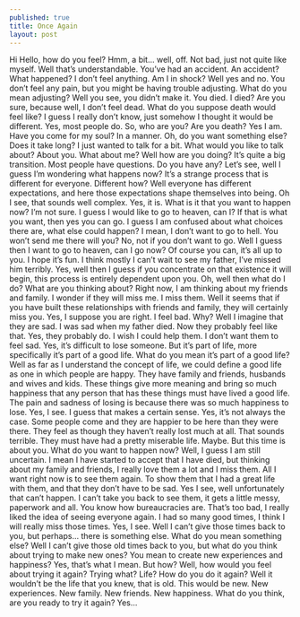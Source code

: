 ```yaml
---
published: true
title: Once Again
layout: post
---
```

Hi
Hello, how do you feel?
Hmm, a bit… well, off. Not bad, just not quite like myself.
Well that’s understandable. You’ve had an accident.
An accident? What happened? I don’t feel anything. Am I in shock?
Well yes and no. You don’t feel any pain, but you might be having trouble adjusting. 
What do you mean adjusting?
Well you see, you didn’t make it. You died. 
I died? Are you sure, because well, I don’t feel dead. 
What do you suppose death would feel like?
I guess I really don’t know, just somehow I thought it would be different.
Yes, most people do. 
So, who are you? Are you death?
Yes I am.
Have you come for my soul?
In a manner. 
Oh, do you want something else? Does it take long?
I just wanted to talk for a bit. 
What would you like to talk about?
About you.
What about me?
Well how are you doing? It’s quite a big transition. Most people have questions. Do you have any?
Let’s see, well I guess I’m wondering what happens now?
It’s a strange process that is different for everyone. 
Different how?
Well everyone has different expectations, and here those expectations shape themselves into being. 
Oh I see, that sounds well complex. 
Yes, it is. What is it that you want to happen now?
I’m not sure. I guess I would like to go to heaven, can I?
If that is what you want, then yes you can go. 
I guess I am confused about what choices there are, what else could happen? I mean, I don’t want to go to hell. You won’t send me there will you?
No, not if you don’t want to go. 
Well I guess then I want to go to heaven, can I go now?
Of course you can, it’s all up to you. 
I hope it’s fun. I think mostly I can’t wait to see my father, I’ve missed him terribly. 
Yes, well then I guess if you concentrate on that existence it will begin, this process is entirely dependent upon you. 
Oh, well then what do I do?
What are you thinking about?
Right now, I am thinking about my friends and family. I wonder if they will miss me. I miss them. 
Well it seems that if you have built these relationships with friends and family, they will certainly miss you. 
Yes, I suppose you are right. I feel bad.
Why?
Well I imagine that they are sad. I was sad when my father died. Now they probably feel like that. 
Yes, they probably do. 
I wish I could help them. I don’t want them to feel sad. 
Yes, it’s difficult to lose someone. But it’s part of life, more specifically it’s part of a good life. 
What do you mean it’s part of a good life?
Well as far as I understand the concept of life, we could define a good life as one in which people are happy. They have family and friends, husbands and wives and kids. These things give more meaning and bring so much happiness that any person that has these things must have lived a good life. The pain and sadness of losing is because there was so much happiness to lose. 
Yes, I see. I guess that makes a certain sense. 
Yes, it’s not always the case. Some people come and they are happier to be here than they were there. They feel as though they haven’t really lost much at all. 
That sounds terrible. They must have had a pretty miserable life. 
Maybe. But this time is about you. What do you want to happen now?
Well, I guess I am still uncertain. I mean I have started to accept that I have died, but thinking about my family and friends, I really love them a lot and I miss them. All I want right now is to see them again. To show them that I had a great life with them, and that they don’t have to be sad.
Yes I see, well unfortunately that can’t happen. I can’t take you back to see them, it gets a little messy, paperwork and all. You know how bureaucracies are. 
That’s too bad, I really liked the idea of seeing everyone again. I had so many good times, I think I will really miss those times. 
Yes, I see. Well I can’t give those times back to you, but perhaps… there is something else. 
What do  you mean something else?
Well I can’t give those old times back to you, but what do you think about trying to make new ones?
You mean to create new experiences and happiness?
Yes, that’s what I mean.
But how?
Well, how would you feel about trying it again?
Trying what? Life? How do you do it again?
Well it wouldn’t be the life that you knew, that is old. This would be new. New experiences. New family. New friends. New happiness. What do you think, are you ready to try it again?
Yes…